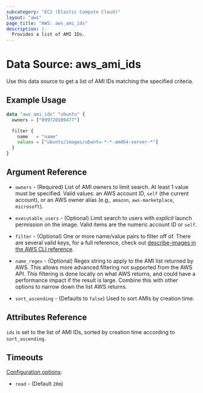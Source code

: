 ```yaml
---
subcategory: "EC2 (Elastic Compute Cloud)"
layout: "aws"
page_title: "AWS: aws_ami_ids"
description: |-
  Provides a list of AMI IDs.
---
```


# Data Source: aws_ami_ids

Use this data source to get a list of AMI IDs matching the specified criteria.

## Example Usage

```terraform
data "aws_ami_ids" "ubuntu" {
  owners = ["099720109477"]

  filter {
    name   = "name"
    values = ["ubuntu/images/ubuntu-*-*-amd64-server-*"]
  }
}
```

## Argument Reference

* `owners` - (Required) List of AMI owners to limit search. At least 1 value must be specified. Valid values: an AWS account ID, `self` (the current account), or an AWS owner alias (e.g., `amazon`, `aws-marketplace`, `microsoft`).

* `executable_users` - (Optional) Limit search to users with *explicit* launch
permission on  the image. Valid items are the numeric account ID or `self`.

* `filter` - (Optional) One or more name/value pairs to filter off of. There
are several valid keys, for a full reference, check out
[describe-images in the AWS CLI reference][1].

* `name_regex` - (Optional) Regex string to apply to the AMI list returned
by AWS. This allows more advanced filtering not supported from the AWS API.
This filtering is done locally on what AWS returns, and could have a performance
impact if the result is large. Combine this with other
options to narrow down the list AWS returns.

* `sort_ascending`  - (Defaults to `false`) Used to sort AMIs by creation time.

## Attributes Reference

`ids` is set to the list of AMI IDs, sorted by creation time according to `sort_ascending`.

[1]: http://docs.aws.amazon.com/cli/latest/reference/ec2/describe-images.html

## Timeouts

[Configuration options](https://www.terraform.io/docs/configuration/blocks/resources/syntax.html#operation-timeouts):

- `read` - (Default `20m`)
